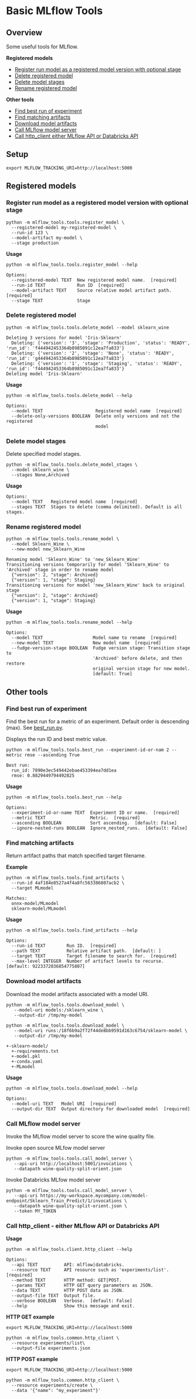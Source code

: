 # Basic MLflow Tools 

## Overview

Some useful tools for MLflow. 

**Registered models**
* [Register run model as a registered model version with optional stage](#Register-run-model-as-a-registered-model-version-with-optional-stage)
* [Delete registered model](#Delete-registered-model)
* [Delete model stages](#Delete-model-stages)
* [Rename registered model](#Rename-registered-model)


**Other tools**
* [Find best run of experiment](#Find-best-run-of-experiment)
* [Find matching artifacts](#Find-matching-artifacts)
* [Download model artifacts](#Download-model-artifacts)
* [Call MLflow model server](#Call-MLflow-model-server)
* [Call http_client either MLflow API or Databricks API](#Call-http_client-either-MLflow-API-or-Databricks-API)

## Setup
```
export MLFLOW_TRACKING_URI=http://localhost:5000
```


## Registered models 


### Register run model as a registered model version with optional stage

```
python -m mlflow_tools.tools.register_model \
  --registered-model my-registered-model \
  --run-id 123 \
  --model-artifact my-model \
  --stage production
```

**Usage**
```
python -m mlflow_tools.tools.register_model --help

Options:
  --registered-model TEXT  New registered model name.  [required]
  --run-id TEXT            Run ID  [required]
  --model-artifact TEXT    Source relative model artifact path.  [required]
  --stage TEXT             Stage
```

### Delete registered model 
```
python -m mlflow_tools.tools.delete_model --model sklearn_wine
```

```
Deleting 3 versions for model 'Iris-Sklearn'
  Deleting: {'version': '3', 'stage': 'Production', 'status': 'READY', 'run_id': 'f444942453364b8985091c12ea7fa833'}
  Deleting: {'version': '2', 'stage': 'None', 'status': 'READY', 'run_id': 'g444942453364b8985091c12ea7fa833'}
  Deleting: {'version': '1', 'stage': 'Staging', 'status': 'READY', 'run_id': 'f444942453364b8985091c12ea7fa833'}
Deleting model 'Iris-Sklearn'
```

**Usage**
```
python -m mlflow_tools.tools.delete_model --help

Options:
  --model TEXT                    Registered model name  [required]
  --delete-only-versions BOOLEAN  Delete only versions and not the registered
                                  model
```

### Delete model stages

Delete specified model stages.

```
python -m mlflow_tools.tools.delete_model_stages \
  --model sklearn_wine \
  --stages None,Archived
```

**Usage**

```
Options:
  --model TEXT   Registered model name  [required]
  --stages TEXT  Stages to delete (comma delimited). Default is all stages.
```

### Rename registered model 

```
python -m mlflow_tools.tools.rename_model \
  --model Sklearn_Wine \
  --new-model new_Sklearn_Wine
```

```
Renaming model 'Sklearn_Wine' to 'new_Sklearn_Wine'
Transitioning versions temporarily for model 'Sklearn_Wine' to 'Archived' stage in order to rename model
  {"version": 2, "stage": Archived}
  {"version": 1, "stage": Staging}
Transitioning versions for model 'new_Sklearn_Wine' back to original stage
  {"version": 2, "stage": Archived}
  {"version": 1, "stage": Staging}
```

**Usage**

```
python -m mlflow_tools.tools.rename_model --help

Options:
  --model TEXT                   Model name to rename  [required]
  --new-model TEXT               New model name  [required]
  --fudge-version-stage BOOLEAN  Fudge version stage: Transition stage to
                                 'Archived' before delete, and then restore
                                 original version stage for new model.
                                 [default: True]
```

## Other tools

### Find best run of experiment

Find the best run for a metric of an experiment. 
Default order is descending (max). See [best_run.py](best_run.py).

Displays the run ID and best metric value.

```
python -m mlflow_tools.tools.best_run --experiment-id-or-nam 2 --metric rmse --ascending True
```
```
Best run:
  run_id: 7890e3ec549442ebae453394ea7dd1ea
  rmse: 0.8829449794492825
```

**Usage**

```
python -m mlflow_tools.tools.best_run --help

Options:
  --experiment-id-or-name TEXT  Experiment ID or name.  [required]
  --metric TEXT                 Metric.  [required]
  --ascending BOOLEAN           Sort ascending.  [default: False]
  --ignore-nested-runs BOOLEAN  Ignore_nested_runs.  [default: False]
```


### Find matching artifacts

Return artifact paths that match specified target filename.

**Example**

```
python -m mlflow_tools.tools.find_artifacts \
  --run-id 4af184e8527a4f4a8fc563386807acb2 \
  --target MLmodel
```
```
Matches:
  onnx-model/MLmodel
  sklearn-model/MLmodel
```

**Usage**
```
python -m mlflow_tools.tools.find_artifacts --help

Options:
  --run-id TEXT        Run ID.  [required]
  --path TEXT          Relative artifact path.  [default: ]
  --target TEXT        Target filename to search for.  [required]
  --max-level INTEGER  Number of artifact levels to recurse.  [default: 9223372036854775807]
```

### Download model artifacts

Download the model artifacts associated with a model URI.

```
python -m mlflow_tools.tools.download_model \
   --model-uri models:/sklearn_wine \
   --output-dir /tmp/my-model
```

```
python -m mlflow_tools.tools.download_model \
   --model-uri runs:/18f6b9a2f72f44de8bb9591d163c6754/sklearn-model \
   --output-dir /tmp/my-model
```

```
+-sklearn-model/
  +-requirements.txt
  +-model.pkl
  +-conda.yaml
  +-MLmodel
```

**Usage**
```
python -m mlflow_tools.tools.download_model --help

Options:
  --model-uri TEXT   Model URI  [required]
  --output-dir TEXT  Output directory for downloaded model  [required]
```


### Call MLflow model server

Invoke the MLflow model server to score the wine quality file.

Invoke open source MLfow model server
```
python -m mlflow_tools.tools.call_model_server \
   --api-uri http://localhost:5001/invocations \
   --datapath wine-quality-split-orient.json
```

Invoke Databricks MLfow model server
```
python -m mlflow_tools.tools.call_model_server \
   --api-uri https://my-workspace.mycompany.com/model-endpoint/Sklearn_Train_Predict/1/invocations \
   --datapath wine-quality-split-orient.json \
   --token MY_TOKEN
```



### Call http_client - either MLflow API or Databricks API

**Usage**
```
python -m mlflow_tools.client.http_client --help

Options:
  --api TEXT          API: mlflow|databricks.
  --resource TEXT     API resource such as 'experiments/list'.  [required]
  --method TEXT       HTTP method: GET|POST.
  --params TEXT       HTTP GET query parameters as JSON.
  --data TEXT         HTTP POST data as JSON.
  --output-file TEXT  Output file.
  --verbose BOOLEAN   Verbose.  [default: False]
  --help              Show this message and exit.
```

**HTTP GET example**
```
export MLFLOW_TRACKING_URI=http://localhost:5000

python -m mlflow_tools.common.http_client \
  --resource experiments/list\
  --output-file experiments.json
```

**HTTP POST example**
```
export MLFLOW_TRACKING_URI=http://localhost:5000

python -m mlflow_tools.common.http_client \
  --resource experiments/create \
  --data '{"name": "my_experiment"}'
```
